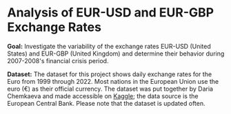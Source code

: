 # Analysis of EUR-USD and EUR-GBP Exchange Rates

**Goal:** Investigate the variability of the exchange rates EUR-USD (United States) and EUR-GBP (United Kingdom) and determine their behavior during 2007-2008's financial crisis period.

**Dataset:** The dataset for this project shows daily exchange rates for the Euro from 1999 through 2022. Most nations in the European Union use the euro (€) as their official currency. The dataset was put together by Daria Chemkaeva and made accessible on [Kaggle](https://www.kaggle.com/datasets/lsind18/euro-exchange-daily-rates-19992020); the data source is the European Central Bank. Please note that the dataset is updated often.

